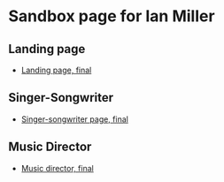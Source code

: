 # Sandbox page for Ian Miller

## Landing page
 * [Landing page, final](./landing-page/index.html)

## Singer-Songwriter
 * [Singer-songwriter page, final](./singer-songwriter/index.html)

## Music Director
 * [Music director, final](./music-director/index.html)
